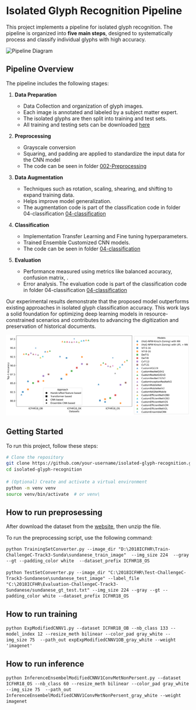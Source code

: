 # Isolated Glyph Recognition Pipeline

This project implements a pipeline for isolated glyph recognition. The pipeline is organized into **five main steps**, designed to systematically process and classify individual glyphs with high accuracy.

![Pipeline Diagram](imgs/Pipeline.png)

## Pipeline Overview

The pipeline includes the following stages:

1. **Data Preparation**  
   - Data Collection and organization of glyph images.
   - Each image  is annotated and labeled by a subject matter expert.
   - The isolated glyphs are then split into training and test sets.
   - All training and testing sets can be downloaded [here](http://amadi.univ-lr.fr/ICFHR2018_Contest/index.php/download-1234-all)

2. **Preprocessing**  
   - Grayscale conversion 
   - Squaring, and padding are applied to standardize the input data for the CNN model
   - The code can be seen in folder [002-Preprocessing](./002-Preprocessing)


3. **Data Augmentation**  
   - Techniques such as rotation, scaling, shearing, and shifting to expand training data.
   - Helps improve model generalization.
   - The augmentation code is part of the classification code in folder 04-classification [04-classification](./04-classification)

4. **Classification**  
   - Implementation Transfer Learning and Fine tuning hyperparameters.
   - Trained Ensemble Customized CNN models.
   - The code can be seen in folder [04-classification](./04-classification)

5. **Evaluation**  
   - Performance measured using metrics like balanced accuracy, confusion matrix, .
   - Error analysis.
   The evaluation code is part of the classification code in folder 04-classification [04-classification](./04-classification)

Our experimental results demonstrate that the proposed model outperforms existing approaches in isolated glyph classification accuracy. This work lays a solid foundation for optimizing deep learning models in resource-constrained scenarios and contributes to advancing the digitization and preservation of historical documents.

![benchmark](imgs/sota1.png)

## Getting Started

To run this project, follow these steps:

```bash
# Clone the repository
git clone https://github.com/your-username/isolated-glyph-recognition.git
cd isolated-glyph-recognition

# (Optional) Create and activate a virtual environment
python -m venv venv
source venv/bin/activate  # or venv\
```

## How to run preprosessing
After download the dataset from the [website](http://amadi.univ-lr.fr/ICFHR2018_Contest/index.php/download-1234-all), then unzip the file.

To run the preprocessing script, use the following command:

```
python TrainingSetConverter.py --image_dir "D:\2018ICFHR\Train-ChallengeC-Track3-Sunda\sundanese_train_image"  --img_size 224  --gray --gt --padding_color white  --dataset_prefix ICFHR18_OS

python TestSetConverter.py --image_dir "C:\2018ICFHR\Test-ChallengeC-Track3-Sundanese\sundanese_test_image" --label_file "C:\2018ICFHR\Evaluation-ChallengeC-Track3-Sundanese/sundanese_gt_test.txt" --img_size 224 --gray --gt --padding_color white --dataset_prefix ICFHR18_OS
```

## How to run training
```
python ExpModifiedCNNV1.py --dataset ICFHR18_OB --nb_class 133 --model_index 12 --resize_meth bilinear --color_pad gray_white --img_size 75  --path_out expExpModifiedCNNV1OB_gray_white --weight 'imagenet'
```

## How to run inference
```
python InferenceEnsembelModifiedCNNV1ConvMetNonPersent.py --dataset ICFHR18_OS --nb_class 60 --resize_meth bilinear --color_pad gray_white --img_size 75  --path_out InferenceEnsembelModifiedCNNV1ConvMetNonPersent_gray_white --weight imagenet
```